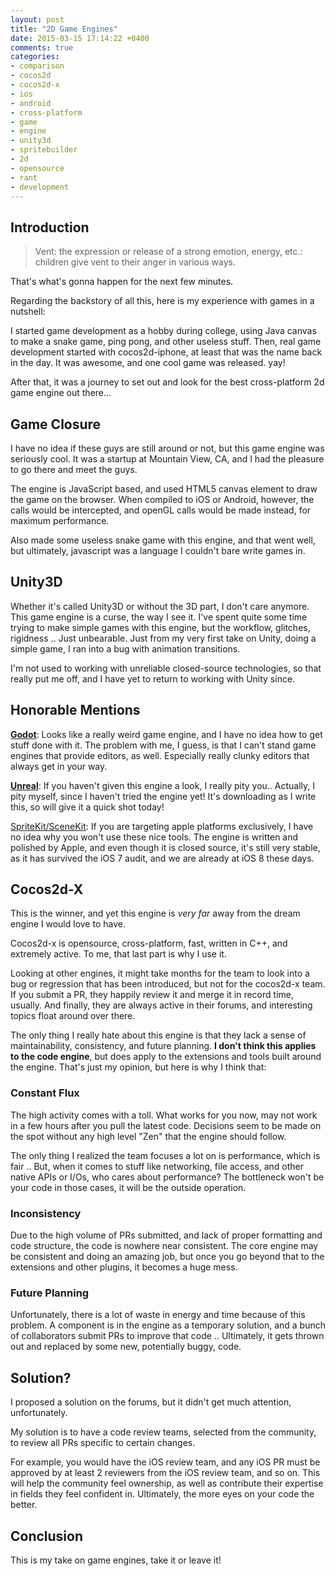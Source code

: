 ```yaml
---
layout: post
title: "2D Game Engines"
date: 2015-03-15 17:14:22 +0400
comments: true
categories: 
- comparison
- cocos2d
- cocos2d-x
- ios
- android
- cross-platform
- game
- engine
- unity3d
- spritebuilder
- 2d
- opensource
- rant
- development
---
```


## Introduction

> Vent: the expression or release of a strong emotion, energy, etc.: children give vent to their anger in various ways.

That's what's gonna happen for the next few minutes.

Regarding the backstory of all this, here is my experience with games in a nutshell:

I started game development as a hobby during college, using Java canvas to make a snake game, ping pong, and other useless stuff. Then, real game development started with cocos2d-iphone, at least that was the name back in the day. It was awesome, and one cool game was released. yay!

After that, it was a journey to set out and look for the best cross-platform 2d game engine out there...

## Game Closure

I have no idea if these guys are still around or not, but this game engine was seriously cool. It was a startup at Mountain View, CA, and I had the pleasure to go there and meet the guys.

The engine is JavaScript based, and used HTML5 canvas element to draw the game on the browser. When compiled to iOS or Android, however, the calls would be intercepted, and openGL calls would be made instead, for maximum performance.

Also made some useless snake game with this engine, and that went well, but ultimately, javascript was a language I couldn't bare write games in.

## Unity3D

Whether it's called Unity3D or without the 3D part, I don't care anymore. This game engine is a curse, the way I see it. I've spent quite some time trying to make simple games with this engine, but the workflow, glitches, rigidness .. Just unbearable. Just from my very first take on Unity, doing a simple game, I ran into a bug with animation transitions. 

I'm not used to working with unreliable closed-source technologies, so that really put me off, and I have yet to return to working with Unity since.

## Honorable Mentions

[__Godot__](https://github.com/okamstudio/godot): Looks like a really weird game engine, and I have no idea how to get stuff done with it. The problem with me, I guess, is that I can't stand game engines that provide editors, as well. Especially really clunky editors that always get in your way.

[__Unreal__](https://www.unrealengine.com): If you haven't given this engine a look, I really pity you.. Actually, I pity myself, since I haven't tried the engine yet! It's downloading as I write this, so will give it a quick shot today!

[SpriteKit/SceneKit](http://apple.com): If you are targeting apple platforms exclusively, I have no idea why you won't use these nice tools. The engine is written and polished by Apple, and even though it is closed source, it's still very stable, as it has survived the iOS 7 audit, and we are already at iOS 8 these days.

## Cocos2d-X

This is the winner, and yet this engine is _very far_ away from the dream engine I would love to have. 

Cocos2d-x is opensource, cross-platform, fast, written in C++, and extremely active. To me, that last part is why I use it.

Looking at other engines, it might take months for the team to look into a bug or regression that has been introduced, but not for the cocos2d-x team. If you submit a PR, they happily review it and merge it in record time, usually. And finally, they are always active in their forums, and interesting topics float around over there.

The only thing I really hate about this engine is that they lack a sense of maintainability, consistency, and future planning. __I don't think this applies to the code engine__, but does apply to the extensions and tools built around the engine. That's just my opinion, but here is why I think that:

### Constant Flux

The high activity comes with a toll. What works for you now, may not work in a few hours after you pull the latest code. Decisions seem to be made on the spot without any high level "Zen" that the engine should follow. 

The only thing I realized the team focuses a lot on is performance, which is fair .. But, when it comes to stuff like networking, file access, and other native APIs or I/Os, who cares about performance? The bottleneck won't be your code in those cases, it will be the outside operation.

### Inconsistency

Due to the high volume of PRs submitted, and lack of proper formatting and code structure, the code is nowhere near consistent. The core engine may be consistent and doing an amazing job, but once you go beyond that to the extensions and other plugins, it becomes a huge mess.

### Future Planning

Unfortunately, there is a lot of waste in energy and time because of this problem. A component is in the engine as a temporary solution, and a bunch of collaborators submit PRs to improve that code .. Ultimately, it gets thrown out and replaced by some new, potentially buggy, code.

## Solution?

I proposed a solution on the forums, but it didn't get much attention, unfortunately.

My solution is to have a code review teams, selected from the community, to review all PRs specific to certain changes.

For example, you would have the iOS review team, and any iOS PR must be approved by at least 2 reviewers from the iOS review team, and so on. This will help the community feel ownership, as well as contribute their expertise in fields they feel confident in. Ultimately, the more eyes on your code the better.

## Conclusion

This is my take on game engines, take it or leave it!
